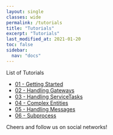 ```yaml
---
layout: single
classes: wide
permalink: /tutorials
title: "Tutorials"
excerpt: "Tutorials"
last_modified_at: 2021-01-20
toc: false
sidebar:
  nav: "docs"
---
```


List of Tutorials

- [01 - Getting Started](/tutorials/part01)
- [02 - Handling Gateways](/tutorials/part02)
- [03 - Handling ServiceTasks](/tutorials/part03)
- [04 - Complex Entities](/tutorials/part04)
- [05 - Handling Messages](/tutorials/part05)
- [06 - Subprocess](/tutorials/part06)

Cheers and follow us on social networks!
